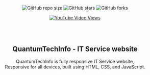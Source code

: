<div align="center">
  
  ![GitHub repo size](https://img.shields.io/github/repo-size/AnishMandal939)
  ![GitHub stars](https://img.shields.io/github/stars/AnishMandal939/quantumTechInfo?style=social)
  ![GitHub forks](https://img.shields.io/github/forks/AnishMandal939/quantumTechInfo?style=social)

  [![YouTube Video Views](https://img.shields.io/youtube/views/crnMhfEkYbs?style=social)](https://youtube.com/watch?v=crnMhfEkYbs)

  <br />
  <br />

  <h2 align="center">QuantumTechInfo - IT Service website</h2>

  QuantumTechInfo is fully responsive IT Service website, <br />Responsive for all devices, built using HTML, CSS, and JavaScript.



</div>

<br />

